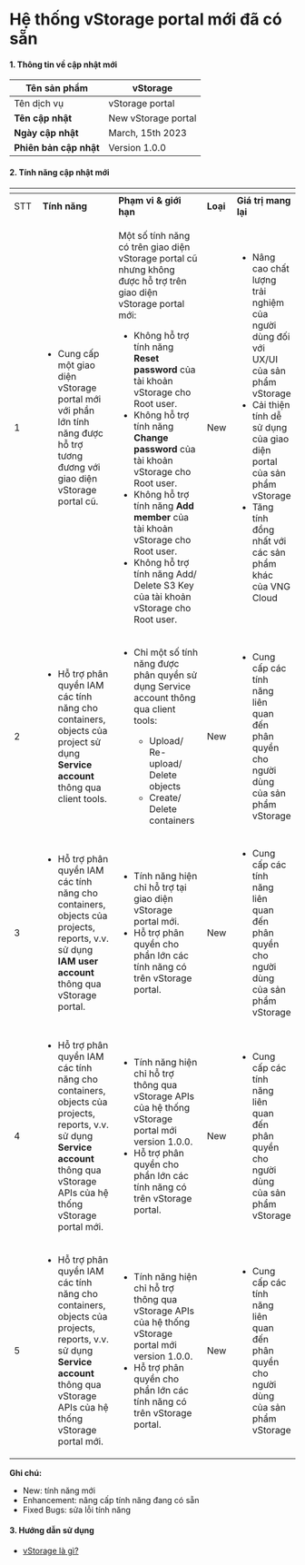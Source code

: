 # Hệ thống vStorage portal mới đã có sẵn

#### 1. Thông tin về cập nhật mới <a href="#hethongvstorageportalmoidacosan-1.thongtinvecapnhatmoi" id="hethongvstorageportalmoidacosan-1.thongtinvecapnhatmoi"></a>

| **Tên sản phẩm**       | vStorage            |
| ---------------------- | ------------------- |
| Tên dịch vụ            | vStorage portal     |
| **Tên cập nhật**       | New vStorage portal |
| **Ngày cập nhật**      | March, 15th 2023    |
| **Phiên bản cập nhật** | Version 1.0.0       |

#### 2. Tính năng cập nhật mới <a href="#hethongvstorageportalmoidacosan-2.tinhnangcapnhatmoi" id="hethongvstorageportalmoidacosan-2.tinhnangcapnhatmoi"></a>

<table data-header-hidden data-full-width="true"><thead><tr><th width="90"></th><th width="229"></th><th width="243"></th><th width="79"></th><th></th></tr></thead><tbody><tr><td>STT</td><td><strong>Tính năng</strong></td><td><strong>Phạm vi &#x26; giới hạn</strong></td><td><strong>Loại</strong></td><td><strong>Giá trị mang lại</strong></td></tr><tr><td>1</td><td><ul><li>Cung cấp một giao diện vStorage portal mới với phần lớn tính năng được hỗ trợ tương đương với giao diện vStorage portal cũ.</li></ul></td><td><p>Một số tính năng có trên giao diện vStorage portal cũ nhưng không được hỗ trợ trên giao diện vStorage portal mới:</p><ul><li>Không hỗ trợ tính năng <strong>Reset password</strong> của tài khoản vStorage cho Root user.</li><li>Không hỗ trợ tính năng <strong>Change password</strong> của tài khoản vStorage cho Root user.</li><li>Không hỗ trợ tính năng <strong>Add member</strong> của tài khoản vStorage cho Root user.</li><li>Không hỗ trợ tính năng Add/ Delete S3 Key của tài khoản vStorage cho Root user.</li></ul></td><td>New</td><td><ul><li>Nâng cao chất lượng trải nghiệm của người dùng đối với UX/UI của sản phẩm vStorage</li><li>Cải thiện tính dễ sử dụng của giao diện portal của sản phẩm vStorage</li><li>Tăng tính đồng nhất với các sản phẩm khác của VNG Cloud</li></ul></td></tr><tr><td>2</td><td><ul><li>Hỗ trợ phân quyền IAM các tính năng cho containers, objects của project sử dụng <strong>Service account</strong> thông qua client tools.</li></ul></td><td><ul><li><p>Chỉ một số tính năng được phân quyền sử dụng Service account thông qua client tools:</p><ul><li>Upload/ Re-upload/ Delete objects</li><li>Create/ Delete containers</li></ul></li></ul></td><td>New</td><td><ul><li>Cung cấp các tính năng liên quan đến phân quyền cho người dùng của sản phẩm vStorage</li></ul></td></tr><tr><td>3</td><td><ul><li>Hỗ trợ phân quyền IAM các tính năng cho containers, objects của projects, reports, v.v. sử dụng <strong>IAM user account</strong> thông qua vStorage portal.</li></ul></td><td><ul><li>Tính năng hiện chỉ hỗ trợ tại giao diện vStorage portal mới.</li><li>Hỗ trợ phân quyền cho phần lớn các tính năng có trên vStorage portal.</li></ul></td><td>New</td><td><ul><li>Cung cấp các tính năng liên quan đến phân quyền cho người dùng của sản phẩm vStorage</li></ul></td></tr><tr><td>4</td><td><ul><li>Hỗ trợ phân quyền IAM các tính năng cho containers, objects của projects, reports, v.v. sử dụng <strong>Service account</strong> thông qua vStorage APIs của hệ thống vStorage portal mới.</li></ul></td><td><ul><li>Tính năng hiện chỉ hỗ trợ thông qua vStorage APIs của hệ thống vStorage portal mới version 1.0.0.</li><li>Hỗ trợ phân quyền cho phần lớn các tính năng có trên vStorage portal.</li></ul></td><td>New</td><td><ul><li>Cung cấp các tính năng liên quan đến phân quyền cho người dùng của sản phẩm vStorage</li></ul></td></tr><tr><td>5</td><td><ul><li>Hỗ trợ phân quyền IAM các tính năng cho containers, objects của projects, reports, v.v. sử dụng <strong>Service account</strong> thông qua vStorage APIs của hệ thống vStorage portal mới.</li></ul></td><td><ul><li>Tính năng hiện chỉ hỗ trợ thông qua vStorage APIs của hệ thống vStorage portal mới version 1.0.0.</li><li>Hỗ trợ phân quyền cho phần lớn các tính năng có trên vStorage portal.</li></ul></td><td>New</td><td><ul><li>Cung cấp các tính năng liên quan đến phân quyền cho người dùng của sản phẩm vStorage</li></ul></td></tr></tbody></table>

**Ghi chú:**

* New: tính năng mới
* Enhancement: nâng cấp tính năng đang có sẵn
* Fixed Bugs: sửa lỗi tính năng

#### 3. Hướng dẫn sử dụng <a href="#hethongvstorageportalmoidacosan-3.huongdansudung" id="hethongvstorageportalmoidacosan-3.huongdansudung"></a>

* [vStorage là gì?](../../vstorage-la-gi/)
